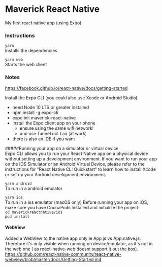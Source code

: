# Maverick React Native

My first react native app (using Expo)

### Instructions

`yarn`<br />
Installs the dependencies

`yarn web`<br />
Starts the web client

### Notes

https://facebook.github.io/react-native/docs/getting-started

Install the Expo CLI (you could also use Xcode or Android Studio)
   - need Node 10 LTS or greater installed
   - npm install -g expo-cli
   - expo init maverick-react-native
   - Install the Expo client app on your phone
		- ensure using the same wifi network!
		- and use Tunnel not Lan (at work)
   - there is also an IDE if you want

#####Running your app on a simulator or virtual device<br/>
Expo CLI allows you to run your React Native app on a physical device without setting up a development environment. 
If you want to run your app on the iOS Simulator or an Android Virtual Device, please refer to the instructions 
for "React Native CLI Quickstart" to learn how to install Xcode or set up your Android development environment.

`yarn android`<br />
To run in a android emulator

`yarn ios`<br />
To run in a ios emulator (macOS only)
Before running your app on iOS, make sure you have CocoaPods installed and initialize the project:<br />
`cd maverickreactnative/ios`<br />
`pod install`

#### WebView
Added a WebView to the native app only ie App.js vs App.native.js. 
Therefore it's only visible when running on device/emulator, as it's not in the web one 
( as react-native-web doesnt support it out the box).
https://github.com/react-native-community/react-native-webview/blob/master/docs/Getting-Started.md
